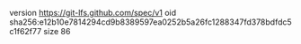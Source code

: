 version https://git-lfs.github.com/spec/v1
oid sha256:e12b10e7814294cd9b8389597ea0252b5a26fc1288347fd378bdfdc5c1f62f77
size 86
